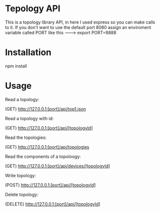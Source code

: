 # Tepology API

This is a topology library API, in here I used express so you can make calls to it. If you don't want to use the default port 8080 assign an enviroment variable called PORT like this ---> export PORT=8888

# Installation

npm install

# Usage

Read a topology:

(GET) http://127.0.0.1:[port]/api/top1.json

Read a topology with id:

(GET) http://127.0.0.1:[port]/api/[topologyId]

Read the topologies:

(GET) http://127.0.0.1:[port]/api/topologies


Read the components of a topoloogy:

(GET) http://127.0.0.1:[port]/api/devices/[topologyId]


Write topology:

(POST) http://127.0.0.1:[port]/api/[topologyId]


Delete topology:

(DELETE) http://127.0.0.1:[port]/api/[topologyId]
